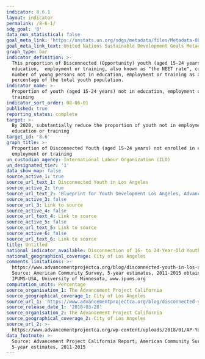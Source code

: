 ```yaml
---
indicator: 8.6.1
layout: indicator
permalink: /8-6-1/
sdg_goal: '8'
data_non_statistical: false
goal_meta_link: 'https://unstats.un.org/sdgs/metadata/files/Metadata-08-06-01.pdf'
goal_meta_link_text: United Nations Sustainable Development Goals Metadata (PDF 382 KB)
graph_type: bar
indicator_definition: >-
  This proportion of Disconnected (Opportunity) youth (aged 15-24 years) not in
  education,  employment or training, also known as "the NEET rate", conveys the
  number of young persons not in education, employment or training as a
  percentage of the total youth population.
indicator_name: >-
  Proportion of youth (aged 15-24 years) not in education, employment or
  training
indicator_sort_order: 08-06-01
published: true
reporting_status: complete
target: >-
  By 2020, substantially reduce the proportion of youth not in employment,
  education or training
target_id: '8.6'
graph_title: >-
  Proportion of Disconnected Youth (aged 15-24 years) not enrolled in education,
  employment or training
un_custodian_agency: International Labour Organization (ILO)
un_designated_tier: '1'
data_show_map: false
source_active_1: true
source_url_text_1: Disconnected Youth in Los Angeles
source_active_2: true
source_url_text_2: 'Blueprint for Youth Development Los Angeles, Advancement Project California'
source_active_3: false
source_url_3: Link to source
source_active_4: false
source_url_text_4: Link to source
source_active_5: false
source_url_text_5: Link to source
source_active_6: false
source_url_text_6: Link to source
title: Untitled
national_indicator_available: Disconnection of 16- to 24-Year-Old Youth in Los Angeles (2011-2015)
national_geographical_coverage: City of Los Angeles
comments_limitations: >-
  https://www.advancementprojectca.org/blog/disconnected-youth-in-los-angeles; 
  Source: American Community Survey, 5-year estimates, 2011-2015 obtained from
  IPUMS-USA, University of Minnesota, www.ipums.org
computation_units: Percentage
source_organisation_1: The Advancement Project California
source_geographical_coverage_1: City of Los Angeles
source_url_1: 'https://www.advancementprojectca.org/blog/disconnected-youth-in-los-angeles'
source_release_date_1: '2018-03-28'
source_organisation_2: The Advancement Project California
source_geographical_coverage_2: City of Los Angeles
source_url_2: >-
  https://www.advancementprojectca.org/wp-content/uploads/2018/01/AP-Youth-Development-Report-Los-Angeles-8.5-x-11-DIGITAL.pdf
data_footnote: >-
  Source: Advancement Project California Report; American Community Survey,
  5-year estimates, 2011-2015
---
```

